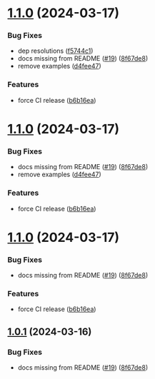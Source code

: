# [1.1.0](https://github.com/jpwallace22/use-react-workers/compare/v1.0.0...v1.1.0) (2024-03-17)


### Bug Fixes

* dep resolutions ([f5744c1](https://github.com/jpwallace22/use-react-workers/commit/f5744c1d615954d393205bb59fa1b05c496ec094))
* docs missing from README ([#19](https://github.com/jpwallace22/use-react-workers/issues/19)) ([8f67de8](https://github.com/jpwallace22/use-react-workers/commit/8f67de853210fc3ebd4865fe383ed6171360aa6c))
* remove examples ([d4fee47](https://github.com/jpwallace22/use-react-workers/commit/d4fee47a21a920dc0572801beefb1890a8540134))


### Features

* force CI release ([b6b16ea](https://github.com/jpwallace22/use-react-workers/commit/b6b16ea43248bf61bc6b26d13d25da506b48e90f))

# [1.1.0](https://github.com/jpwallace22/use-react-workers/compare/v1.0.0...v1.1.0) (2024-03-17)


### Bug Fixes

* docs missing from README ([#19](https://github.com/jpwallace22/use-react-workers/issues/19)) ([8f67de8](https://github.com/jpwallace22/use-react-workers/commit/8f67de853210fc3ebd4865fe383ed6171360aa6c))
* remove examples ([d4fee47](https://github.com/jpwallace22/use-react-workers/commit/d4fee47a21a920dc0572801beefb1890a8540134))


### Features

* force CI release ([b6b16ea](https://github.com/jpwallace22/use-react-workers/commit/b6b16ea43248bf61bc6b26d13d25da506b48e90f))

# [1.1.0](https://github.com/jpwallace22/use-react-workers/compare/v1.0.0...v1.1.0) (2024-03-17)


### Bug Fixes

* docs missing from README ([#19](https://github.com/jpwallace22/use-react-workers/issues/19)) ([8f67de8](https://github.com/jpwallace22/use-react-workers/commit/8f67de853210fc3ebd4865fe383ed6171360aa6c))


### Features

* force CI release ([b6b16ea](https://github.com/jpwallace22/use-react-workers/commit/b6b16ea43248bf61bc6b26d13d25da506b48e90f))

## [1.0.1](https://github.com/jpwallace22/use-react-workers/compare/v1.0.0...v1.0.1) (2024-03-16)


### Bug Fixes

* docs missing from README ([#19](https://github.com/jpwallace22/use-react-workers/issues/19)) ([8f67de8](https://github.com/jpwallace22/use-react-workers/commit/8f67de853210fc3ebd4865fe383ed6171360aa6c))
